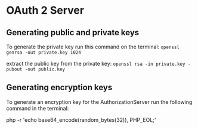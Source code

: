 # OAuth 2 Server

## Generating public and private keys

To generate the private key run this command on the terminal:
`openssl genrsa -out private.key 1024`

extract the public key from the private key:
`openssl rsa -in private.key -pubout -out public.key`

## Generating encryption keys

To generate an encryption key for the AuthorizationServer run the following command in the terminal:

php -r 'echo base64_encode(random_bytes(32)), PHP_EOL;'